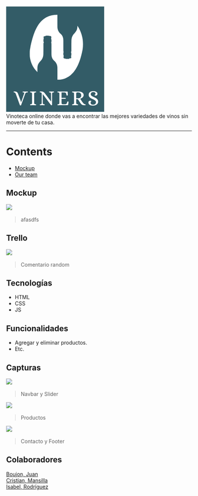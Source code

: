 ![](.//assets/img/viners-logo.png)<br>
Vinoteca online donde vas a encontrar las mejores variedades de vinos sin moverte de tu casa.

------------
# Contents 
- [Mockup](#description)
- [Our team](#our-team)


## Mockup
![](https://media.ambito.com/p/82e68ee7ebdceda46a90f9d8786c59d4/adjuntos/239/imagenes/040/370/0040370819/730x0/smart/messi-copa-matejpg.jpg)
> afasdfs

## Trello
![](https://elintransigente.com/wp-content/uploads/2022/12/Messi-Argentina-3.jpg)
> Comentario random

## Tecnologías
- HTML
- CSS
- JS

## Funcionalidades

- Agregar y eliminar productos.
- Etc.

## Capturas
![](https://firebasestorage.googleapis.com/v0/b/viners-iniciatec.appspot.com/o/captura1.png?alt=media&token=dcc51871-bcef-40a2-8649-b2f907f53947)<br>
> Navbar y Slider

![](https://firebasestorage.googleapis.com/v0/b/viners-iniciatec.appspot.com/o/captura2.png?alt=media&token=b4928933-5506-4b0b-b812-63d860b72677)<br>
> Productos

![]([.//assets/img/capturas/captura3.png](https://firebasestorage.googleapis.com/v0/b/viners-iniciatec.appspot.com/o/captura3.png?alt=media&token=d0d78b4d-ceca-4e33-8576-b425e8aec142))
> Contacto y Footer

## Colaboradores
[Boujon, Juan](https://github.com/Juan2805)<br>
[Cristian, Mansilla](https://github.com/cristianmansilla)<br>
[Isabel, Rodríguez](https://github.com/isardz)

